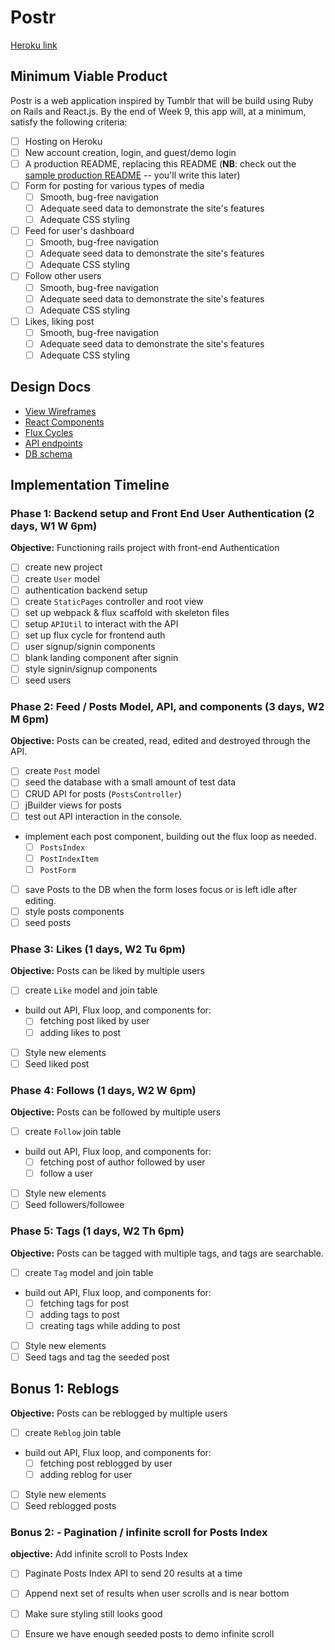 # Postr

[Heroku link][heroku] 

[heroku]: https://postr-kmy.herokuapp.com

## Minimum Viable Product

Postr is a web application inspired by Tumblr that will be build using Ruby on Rails and React.js.  By the end of Week 9, this app will, at a minimum, satisfy the following criteria:

- [ ] Hosting on Heroku
- [ ] New account creation, login, and guest/demo login
- [ ] A production README, replacing this README (**NB**: check out the [sample production README](docs/production_readme.md) -- you'll write this later)
- [ ] Form for posting for various types of media
  - [ ] Smooth, bug-free navigation
  - [ ] Adequate seed data to demonstrate the site's features
  - [ ] Adequate CSS styling
- [ ] Feed for user's dashboard
  - [ ] Smooth, bug-free navigation
  - [ ] Adequate seed data to demonstrate the site's features
  - [ ] Adequate CSS styling
- [ ] Follow other users
  - [ ] Smooth, bug-free navigation
  - [ ] Adequate seed data to demonstrate the site's features
  - [ ] Adequate CSS styling
- [ ] Likes, liking post
  - [ ] Smooth, bug-free navigation
  - [ ] Adequate seed data to demonstrate the site's features
  - [ ] Adequate CSS styling

## Design Docs
* [View Wireframes][views]
* [React Components][components]
* [Flux Cycles][flux-cycles]
* [API endpoints][api-endpoints]
* [DB schema][schema]

[views]: docs/views.md
[components]: docs/components.md
[flux-cycles]: docs/flux-cycles.md
[api-endpoints]: docs/api-endpoints.md
[schema]: docs/schema.md

## Implementation Timeline

### Phase 1: Backend setup and Front End User Authentication (2 days, W1 W 6pm)

**Objective:** Functioning rails project with front-end Authentication

- [ ] create new project
- [ ] create `User` model
- [ ] authentication backend setup
- [ ] create `StaticPages` controller and root view
- [ ] set up webpack & flux scaffold with skeleton files
- [ ] setup `APIUtil` to interact with the API
- [ ] set up flux cycle for frontend auth
- [ ] user signup/signin components
- [ ] blank landing component after signin
- [ ] style signin/signup components
- [ ] seed users

### Phase 2: Feed / Posts Model, API, and components (3 days, W2 M 6pm)

**Objective:** Posts can be created, read, edited and destroyed through
the API.

- [ ] create `Post` model
- [ ] seed the database with a small amount of test data
- [ ] CRUD API for posts (`PostsController`)
- [ ] jBuilder views for posts
- [ ] test out API interaction in the console.
- implement each post component, building out the flux loop as needed.
  - [ ] `PostsIndex`
  - [ ] `PostIndexItem`
  - [ ] `PostForm`
- [ ] save Posts to the DB when the form loses focus or is left idle after editing.
- [ ] style posts components
- [ ] seed posts

### Phase 3: Likes (1 days, W2 Tu 6pm)

**Objective:** Posts can be liked by multiple users

- [ ] create `Like` model and join table
- build out API, Flux loop, and components for:
  - [ ] fetching post liked by user
  - [ ] adding likes to post
- [ ] Style new elements
- [ ] Seed liked post

### Phase 4: Follows (1 days, W2 W 6pm)

**Objective:** Posts can be followed by multiple users

- [ ] create `Follow` join table
- build out API, Flux loop, and components for:
  - [ ] fetching post of author followed by user
  - [ ] follow a user
- [ ] Style new elements
- [ ] Seed followers/followee

### Phase 5: Tags (1 days, W2 Th 6pm)

**Objective:** Posts can be tagged with multiple tags, and tags are searchable.

- [ ] create `Tag` model and join table
- build out API, Flux loop, and components for:
  - [ ] fetching tags for post
  - [ ] adding tags to post
  - [ ] creating tags while adding to post
- [ ] Style new elements
- [ ] Seed tags and tag the seeded post

## Bonus 1: Reblogs

**Objective:** Posts can be reblogged by multiple users

- [ ] create `Reblog` join table
- build out API, Flux loop, and components for:
  - [ ] fetching post reblogged by user
  - [ ] adding reblog for user
- [ ] Style new elements
- [ ] Seed reblogged posts

### Bonus 2: - Pagination / infinite scroll for Posts Index

**objective:** Add infinite scroll to Posts Index

- [ ] Paginate Posts Index API to send 20 results at a time
- [ ] Append next set of results when user scrolls and is near bottom
- [ ] Make sure styling still looks good
- [ ] Ensure we have enough seeded posts to demo infinite scroll


[phase-one]: docs/phases/phase1.md
[phase-two]: docs/phases/phase2.md
[phase-three]: docs/phases/phase3.md
[phase-four]: docs/phases/phase4.md
[phase-five]: docs/phases/phase5.md
